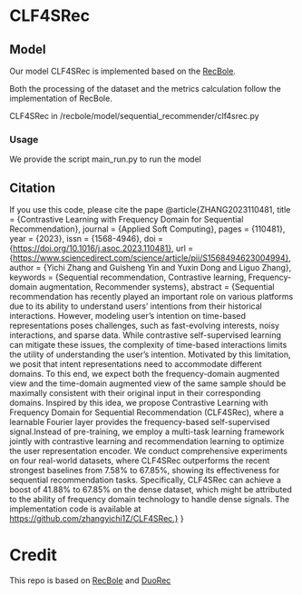 # CLF4SRec
## Model
Our model CLF4SRec is implemented based on the [RecBole](https://github.com/RUCAIBox/RecBole). 

Both the processing of the dataset and the metrics calculation follow the implementation of RecBole.

CLF4SRec in /recbole/model/sequential_recommender/clf4srec.py
### Usage
We provide the script main_run.py to run the model
## Citation
If you use this code, please cite the pape
@article{ZHANG2023110481,
title = {Contrastive Learning with Frequency Domain for Sequential Recommendation},
journal = {Applied Soft Computing},
pages = {110481},
year = {2023},
issn = {1568-4946},
doi = {https://doi.org/10.1016/j.asoc.2023.110481},
url = {https://www.sciencedirect.com/science/article/pii/S1568494623004994},
author = {Yichi Zhang and Guisheng Yin and Yuxin Dong and Liguo Zhang},
keywords = {Sequential recommendation, Contrastive learning, Frequency-domain augmentation, Recommender systems},
abstract = {Sequential recommendation has recently played an important role on various platforms due to its ability to understand users’ intentions from their historical interactions. However, modeling user’s intention on time-based representations poses challenges, such as fast-evolving interests, noisy interactions, and sparse data. While contrastive self-supervised learning can mitigate these issues, the complexity of time-based interactions limits the utility of understanding the user’s intention. Motivated by this limitation, we posit that intent representations need to accommodate different domains. To this end, we expect both the frequency-domain augmented view and the time-domain augmented view of the same sample should be maximally consistent with their original input in their corresponding domains. Inspired by this idea, we propose Contrastive Learning with Frequency Domain for Sequential Recommendation (CLF4SRec), where a learnable Fourier layer provides the frequency-based self-supervised signal.Instead of pre-training, we employ a multi-task learning framework jointly with contrastive learning and recommendation learning to optimize the user representation encoder. We conduct comprehensive experiments on four real-world datasets, where CLF4SRec outperforms the recent strongest baselines from 7.58% to 67.85%, showing its effectiveness for sequential recommendation tasks. Specifically, CLF4SRec can achieve a boost of 41.88% to 67.85% on the dense dataset, which might be attributed to the ability of frequency domain technology to handle dense signals. The implementation code is available at https://github.com/zhangyichi1Z/CLF4SRec.}
}
# Credit
This repo is based on [RecBole](https://github.com/RUCAIBox/RecBole) and [DuoRec](https://github.com/RuihongQiu/DuoRec)
